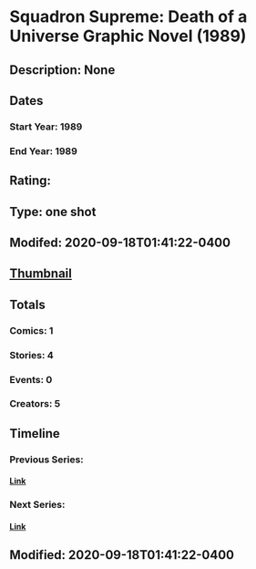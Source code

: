 # Squadron Supreme: Death of a Universe Graphic Novel (1989)
## Description: None
## Dates
### Start Year: 1989
### End Year: 1989
## Rating: 
## Type: one shot
## Modifed: 2020-09-18T01:41:22-0400
## [Thumbnail](http://i.annihil.us/u/prod/marvel/i/mg/b/40/image_not_available.jpg)
## Totals
### Comics: 1
### Stories: 4
### Events: 0
### Creators: 5
## Timeline
### Previous Series: 
#### [Link]()
### Next Series: 
#### [Link]()
## Modified: 2020-09-18T01:41:22-0400